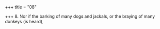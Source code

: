 +++
title = "08"

+++
8. Nor if the barking of many dogs and jackals, or the braying of many donkeys (is heard),
